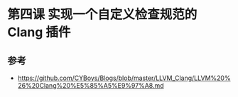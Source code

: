# 第四课  实现一个自定义检查规范的 Clang 插件
## 参考
* https://github.com/CYBoys/Blogs/blob/master/LLVM_Clang/LLVM%20%26%20Clang%20%E5%85%A5%E9%97%A8.md


